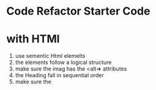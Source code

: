 # Code Refactor Starter Code
#  with HTMl
1. use sementic Html elemelts 
1. the elements follow a logical structure
1. make sure the imag has the  <alt=> attributes 
1. the Heading fall in sequential order
1. make sure the <title> has the correct title

# Css
1. make sure the styling looks like the mockup Image.

